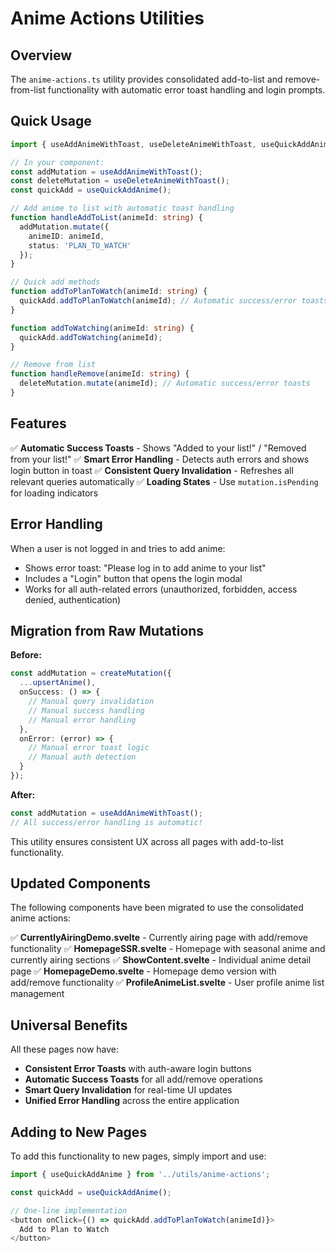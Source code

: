 # Anime Actions Utilities

## Overview
The `anime-actions.ts` utility provides consolidated add-to-list and remove-from-list functionality with automatic error toast handling and login prompts.

## Quick Usage

```typescript
import { useAddAnimeWithToast, useDeleteAnimeWithToast, useQuickAddAnime } from '../utils/anime-actions';

// In your component:
const addMutation = useAddAnimeWithToast();
const deleteMutation = useDeleteAnimeWithToast();
const quickAdd = useQuickAddAnime();

// Add anime to list with automatic toast handling
function handleAddToList(animeId: string) {
  addMutation.mutate({
    animeID: animeId,
    status: 'PLAN_TO_WATCH'
  });
}

// Quick add methods
function addToPlanToWatch(animeId: string) {
  quickAdd.addToPlanToWatch(animeId); // Automatic success/error toasts
}

function addToWatching(animeId: string) {
  quickAdd.addToWatching(animeId);
}

// Remove from list
function handleRemove(animeId: string) {
  deleteMutation.mutate(animeId); // Automatic success/error toasts
}
```

## Features

✅ **Automatic Success Toasts** - Shows "Added to your list!" / "Removed from your list!"
✅ **Smart Error Handling** - Detects auth errors and shows login button in toast
✅ **Consistent Query Invalidation** - Refreshes all relevant queries automatically
✅ **Loading States** - Use `mutation.isPending` for loading indicators

## Error Handling

When a user is not logged in and tries to add anime:
- Shows error toast: "Please log in to add anime to your list"
- Includes a "Login" button that opens the login modal
- Works for all auth-related errors (unauthorized, forbidden, access denied, authentication)

## Migration from Raw Mutations

**Before:**
```typescript
const addMutation = createMutation({
  ...upsertAnime(),
  onSuccess: () => {
    // Manual query invalidation
    // Manual success handling
    // Manual error handling
  },
  onError: (error) => {
    // Manual error toast logic
    // Manual auth detection
  }
});
```

**After:**
```typescript
const addMutation = useAddAnimeWithToast();
// All success/error handling is automatic!
```

This utility ensures consistent UX across all pages with add-to-list functionality.

## Updated Components

The following components have been migrated to use the consolidated anime actions:

✅ **CurrentlyAiringDemo.svelte** - Currently airing page with add/remove functionality
✅ **HomepageSSR.svelte** - Homepage with seasonal anime and currently airing sections
✅ **ShowContent.svelte** - Individual anime detail page
✅ **HomepageDemo.svelte** - Homepage demo version with add/remove functionality
✅ **ProfileAnimeList.svelte** - User profile anime list management

## Universal Benefits

All these pages now have:
- **Consistent Error Toasts** with auth-aware login buttons
- **Automatic Success Toasts** for all add/remove operations
- **Smart Query Invalidation** for real-time UI updates
- **Unified Error Handling** across the entire application

## Adding to New Pages

To add this functionality to new pages, simply import and use:

```typescript
import { useQuickAddAnime } from '../utils/anime-actions';

const quickAdd = useQuickAddAnime();

// One-line implementation
<button onClick={() => quickAdd.addToPlanToWatch(animeId)}>
  Add to Plan to Watch
</button>
```